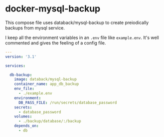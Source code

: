 # docker-mysql-backup

This compose file uses databack/mysql-backup to create preiodically backups from
mysql service.

I keep all the environment variables in an `.env` file like `example.env`. It's
well commented and gives the feeling of a config file.

```yaml
---
version: '3.1'

services:

  db-backup:
    image: databack/mysql-backup
    container_name: app_db_backup
    env_file:
      - ./example.env
    environment:
      DB_PASS_FILE: /run/secrets/database_password
    secrets:
      - database_password
    volumes:
      - ./backup/database/:/backup
    depends_on:
      - db
```
